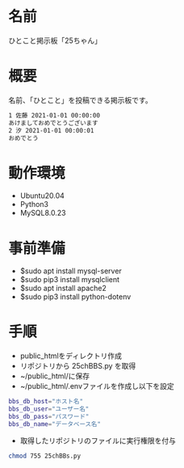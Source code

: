 # 名前
ひとこと掲示板「25ちゃん」

# 概要
名前、「ひとこと」を投稿できる掲示板です。
```bash
1 佐藤 2021-01-01 00:00:00
あけましておめでとうございます
2 汐 2021-01-01 00:00:01
おめでとう
```

# 動作環境
* Ubuntu20.04
* Python3
* MySQL8.0.23

# 事前準備
* $sudo apt install mysql-server
* $sudo pip3 install mysqlclient
* $sudo apt install apache2
* $sudo pip3 install python-dotenv

# 手順

* public_htmlをディレクトリ作成
* リポジトリから 25chBBS.py を取得
* ~/public_html/に保存
* ~/public_html/.envファイルを作成し以下を設定
```bash
bbs_db_host="ホスト名"
bbs_db_user="ユーザー名"
bbs_db_pass="パスワード"
bbs_db_name="データベース名"
```
* 取得したリポジトリのファイルに実行権限を付与
```bash
chmod 755 25chBBs.py
```
